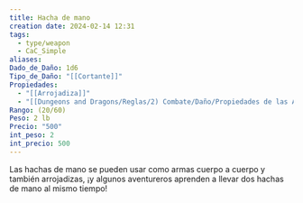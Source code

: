 ```yaml
---
title: Hacha de mano
creation date: 2024-02-14 12:31
tags:
  - type/weapon
  - CaC_Simple
aliases: 
Dado_de_Daño: 1d6
Tipo_de_Daño: "[[Cortante]]"
Propiedades:
  - "[[Arrojadiza]]"
  - "[[Dungeons and Dragons/Reglas/2) Combate/Daño/Propiedades de las Armas/Ligera]]"
Rango: (20/60)
Peso: 2 lb
Precio: "500"
int_peso: 2
int_precio: 500
---
```

Las hachas de mano se pueden usar como armas cuerpo a cuerpo y también arrojadizas, ¡y algunos aventureros aprenden a llevar dos hachas de mano al mismo tiempo! 